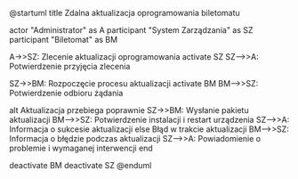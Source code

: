 @startuml
title Zdalna aktualizacja oprogramowania biletomatu

actor "Administrator" as A
participant "System Zarządzania" as SZ
participant "Biletomat" as BM

A->>SZ: Zlecenie aktualizacji oprogramowania
activate SZ
SZ-->>A: Potwierdzenie przyjęcia zlecenia

SZ->>BM: Rozpoczęcie procesu aktualizacji
activate BM
BM-->>SZ: Potwierdzenie odbioru żądania

alt Aktualizacja przebiega poprawnie
    SZ->>BM: Wysłanie pakietu aktualizacji
    BM-->>SZ: Potwierdzenie instalacji i restart urządzenia
    SZ-->>A: Informacja o sukcesie aktualizacji
else Błąd w trakcie aktualizacji
    BM-->>SZ: Informacja o błędzie podczas aktualizacji
    SZ-->>A: Powiadomienie o problemie i wymaganej interwencji
end

deactivate BM
deactivate SZ
@enduml
